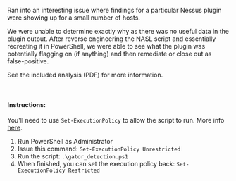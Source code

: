 Ran into an interesting issue where findings for a particular Nessus plugin were showing up for a small number of hosts.

We were unable to determine exactly why as there was no useful data in the plugin output. After reverse engineering the NASL script and essentially recreating it in PowerShell, we were able to see what the plugin was potentially flagging on (if anything) and then remediate or close out as false-positive.

See the included analysis (PDF) for more information.

<br/>

#### Instructions:
You'll need to use `Set-ExecutionPolicy` to allow the script to run. More info [here](https://technet.microsoft.com/en-us/library/ee176961.aspx).

 1. Run PowerShell as Administrator
 2. Issue this command: `Set-ExecutionPolicy Unrestricted`
 3. Run the script: `.\gator_detection.ps1`
 4. When finished, you can set the execution policy back: `Set-ExecutionPolicy Restricted`
